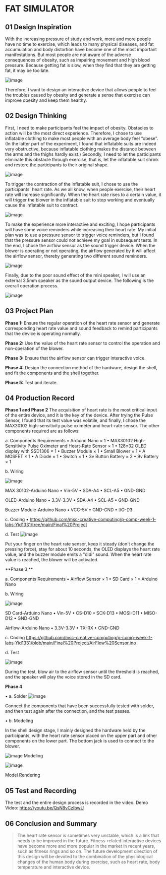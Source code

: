 # FAT SIMULATOR

## 01 Design Inspiration
With the increasing pressure of study and work, more and more people have no time to exercise, which leads to many physical diseases, and fat accumulation and body distortion have become one of the most important manifestations. But most people are not aware of the adverse consequences of obesity, such as impairing movement and high blood pressure. Because getting fat is slow, when they find that they are getting fat, it may be too late. 

![image](https://user-images.githubusercontent.com/81423727/144359152-c1c413fe-d967-4cd0-af7e-db567ebb7577.png)

Therefore, I want to design an interactive device that allows people to feel the troubles caused by obesity and generate a sense that exercise can improve obesity and keep them healthy. 

## 02 Design Thinking
First, I need to make participants feel the impact of obesity. Obstacles to action will be the most direct experience. Therefore, I chose to use inflatable clothing to make most people with an average body feel “obese”. (In the latter part of the experiment, I found that inflatable suits are indeed very obstructive, because inflatable clothing makes the distance between the arms and the thighs hardly exist.) Secondly, I need to let the participants eliminate this obstacle through exercise, that is, let the inflatable suit shrink and restore the participants to their original shape.
 
![image](https://user-images.githubusercontent.com/81423727/144359178-1a18f246-117e-4607-8e49-36447761f5b6.png)

To trigger the contraction of the inflatable suit, I chose to use the participants' heart rate. As we all know, when people exercise, their heart rate will increase significantly. When the heart rate rises to a certain value, it will trigger the blower in the inflatable suit to stop working and eventually cause the inflatable suit to contract.

![image](https://user-images.githubusercontent.com/81423727/144359198-511b8b50-01d4-4f55-adfc-928c6b5fb125.png)

To make the experience more interactive and exciting, I hope participants will have some voice reminders while increasing their heart rate. My initial plan was to use a pressure sensor to trigger voice reminders, but I found that the pressure sensor could not achieve my goal in subsequent tests. In the end, I chose the airflow sensor as the sound trigger device. When the blower is operating or not operating, the airflow generated by it will affect the airflow sensor, thereby generating two different sound reminders. 
 
 
 ![image](https://user-images.githubusercontent.com/81423727/144359210-498b8ba2-b33a-416e-8ae6-5bfad16841df.png)

Finally, due to the poor sound effect of the mini speaker, I will use an external 3.5mm speaker as the sound output device. The following is the overall operation process.

 ![image](https://user-images.githubusercontent.com/81423727/144359237-8519fd85-ee34-419e-8996-326d8b50b72a.png)


## 03 Project Plan

**Phase 1:** Ensure the regular operation of the heart rate sensor and generate corresponding heart rate value and sound feedback to remind participants that the device is operating normally.

**Phase 2:** Use the value of the heart rate sensor to control the operation and non-operation of the blower.

**Phase 3:** Ensure that the airflow sensor can trigger interactive voice.

**Phase 4:** Design the connection method of the hardware, design the shell, and fit the components and the shell together.

**Phase 5:**  Test and iterate.

## 04 Production Record

**Phase 1 and Phase 2**
The acquisition of heart rate is the most critical input of the entire device, and it is the key of the device. After trying the Pulse Sensor, I found that its test value was volatile, and finally, I chose the MAX30102 high-sensitivity pulse oximeter and heart-rate sensor. The other components required are as follows:

a. Components Requirements
•	Arduino Nano × 1
•	MAX30102 High-Sensitivity Pulse Oximeter and Heart-Rate Sensor × 1
•	128*32 OLED display with SSD1306 × 1
•	Buzzer Module × 1 
•	Small Blower × 1
•	A MOSFET × 1
•	A Diode × 1
•	Switch × 1
•	3v Button Battery × 2
•	9v Battery × 1

b. Wiring 

![image](https://user-images.githubusercontent.com/81423727/144359420-65d3a37f-70c8-413c-b0b6-d0571c9158df.png)

MAX 30102-Arduino Nano
•	Vin-5V
•	SDA-A4
•	SCL-A5
•	GND-GND 

OLED-Arduino Nano
•	3.3V-3.3V
•	SDA-A4
•	SCL-A5
•	GND-GND

Buzzer Module-Arduino Nano
•	VCC-5V
•	GND-GND
•	I/O-D3

c. Coding
•	https://github.com/msc-creative-computing/p-comp-week-1-labs-Yid1331/tree/main/Final%20Project

d. Test
 ![image](https://user-images.githubusercontent.com/81423727/144359456-167f2eae-1e49-4437-8703-6ef1479cd892.png)

Put your finger on the heart rate sensor, keep it steady (don't change the pressing force), stay for about 10 seconds, the OLED displays the heart rate value, and the buzzer module emits a "didi" sound. When the heart rate value is reached, the blower will be activated.

**Phase 3 **

a. Components Requirements
•	Airflow Sensor × 1
•	SD Card × 1 
•	Arduino Nano

b. Wiring

 ![image](https://user-images.githubusercontent.com/81423727/144359491-0a602834-894c-4d8e-b645-956ded141ceb.png)

SD Card-Arduino Nano
•	Vin-5V
•	CS-D10
•	SCK-D13
•	MOSI-D11
•	MISO-D12
•	GND-GND

Airflow-Arduino Nano
•	3.3V-3.3V
•	TX-RX
•	GND-GND

c. Coding
https://github.com/msc-creative-computing/p-comp-week-1-labs-Yid1331/blob/main/Final%20Project/AirFlow%20Sensor.ino 

d. Test

![image](https://user-images.githubusercontent.com/81423727/144359618-8554f9dd-c118-488a-927e-6652d14895cc.png)

 
During the test, blow air to the airflow sensor until the threshold is reached, and the speaker will play the voice stored in the SD card.

**Phase 4**

•	a. Solder
![image](https://user-images.githubusercontent.com/81423727/144359672-23782f20-3265-4318-b9dd-fe6048b9b771.png)

Connect the components that have been successfully tested with solder, and then test again after the connection, and the test passes. 
  

•	b. Modeling


In the shell design stage, I mainly designed the hardware held by the participants, with the heart rate sensor placed on the upper part and other components on the lower part. The bottom jack is used to connect to the blower.

![image](https://user-images.githubusercontent.com/81423727/144359679-43afd7d4-4c44-45e1-87fb-dde0b014140d.png) 
Modeling

![image](https://user-images.githubusercontent.com/81423727/144359706-94dce794-392e-42d0-adfe-eaa36f26b582.png)
 
Model Rendering

## 05 Test and Recording
The test and the entire design process is recorded in the video.
Demo Video:   https://youtu.be/QsN8vCzIbwU
 
## 06 Conclusion and Summary
> The heart rate sensor is sometimes very unstable, which is a link that needs to be improved in the future.
> Fitness-related interactive devices have become more and more popular in the market in recent years, such as fitness rings and so on. The future development direction of this design will be devoted to the combination of the physiological changes of the human body during exercise, such as heart rate, body temperature and interactive device. 
 
